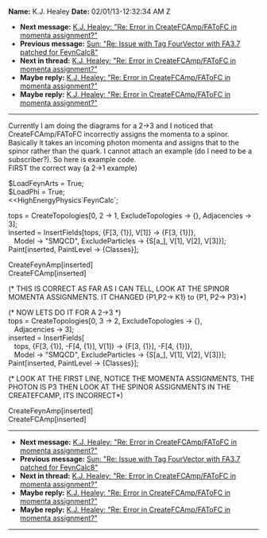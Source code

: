**Name:** K.J. Healey
**Date:** 02/01/13-12:32:34 AM Z

  - **Next message:** [K.J. Healey: "Re: Error in CreateFCAmp/FAToFC in
    momenta assignment?"](0724.html)
  - **Previous message:** [Sun: "Re: Issue with Tag FourVector with
    FA3.7 patched for FeynCalc8"](0722.html)
  - **Next in thread:** [K.J. Healey: "Re: Error in CreateFCAmp/FAToFC
    in momenta assignment?"](0724.html)
  - **Maybe reply:** [K.J. Healey: "Re: Error in CreateFCAmp/FAToFC in
    momenta assignment?"](0724.html)
  - **Maybe reply:** [K.J. Healey: "Re: Error in CreateFCAmp/FAToFC in
    momenta assignment?"](0725.html)

-----

Currently I am doing the diagrams for a 2-\>3 and I noticed that
CreateFCAmp/FAToFC incorrectly assigns the momenta to a spinor.
Basically it takes an incoming photon momenta and assigns that to the
spinor rather than the quark. I cannot attach an example (do I need to
be a subscriber?). So here is example code.  
FIRST the correct way (a 2-\>1 example)  

$LoadFeynArts = True;  
$LoadPhi = True;  
<<HighEnergyPhysics\`FeynCalc\`;  

tops = CreateTopologies[0, 2 -\> 1, ExcludeTopologies -\> {},
Adjacencies -\> 3];  
inserted = InsertFields[tops, {F[3, {1}], V[1]} -\>
{F[3, {1}]},  
   Model -\> "SMQCD", ExcludeParticles -\> {S[a\_],
V[1], V[2], V[3]}];  
Paint[inserted, PaintLevel -\> {Classes}];  

CreateFeynAmp[inserted]  
CreateFCAmp[inserted]  

(\* THIS IS CORRECT AS FAR AS I CAN TELL, LOOK AT THE SPINOR MOMENTA
ASSIGNMENTS. IT CHANGED {P1,P2-\> K1} to {P1, P2-\> P3}\*)  

(\* NOW LETS DO IT FOR A 2-\>3 \*)  
tops = CreateTopologies[0, 3 -\> 2, ExcludeTopologies -\> {},  
   Adjacencies -\> 3];  
inserted = InsertFields[  
   tops, {F[3, {1}], -F[4, {1}], V[1]} -\>
{F[3, {1}], -F[4, {1}]},  
   Model -\> "SMQCD", ExcludeParticles -\> {S[a\_],
V[1], V[2], V[3]}];  
Paint[inserted, PaintLevel -\> {Classes}];  

(\* LOOK AT THE FIRST LINE, NOTICE THE MOMENTA ASSIGNMENTS, THE PHOTON
IS P3 THEN LOOK AT THE SPINOR ASSIGNMENTS IN THE CREATEFCAMP, ITS
INCORRECT\*)  

CreateFeynAmp[inserted]  
CreateFCAmp[inserted]  

-----

  - **Next message:** [K.J. Healey: "Re: Error in CreateFCAmp/FAToFC in
    momenta assignment?"](0724.html)
  - **Previous message:** [Sun: "Re: Issue with Tag FourVector with
    FA3.7 patched for FeynCalc8"](0722.html)
  - **Next in thread:** [K.J. Healey: "Re: Error in CreateFCAmp/FAToFC
    in momenta assignment?"](0724.html)
  - **Maybe reply:** [K.J. Healey: "Re: Error in CreateFCAmp/FAToFC in
    momenta assignment?"](0724.html)
  - **Maybe reply:** [K.J. Healey: "Re: Error in CreateFCAmp/FAToFC in
    momenta assignment?"](0725.html)

-----

